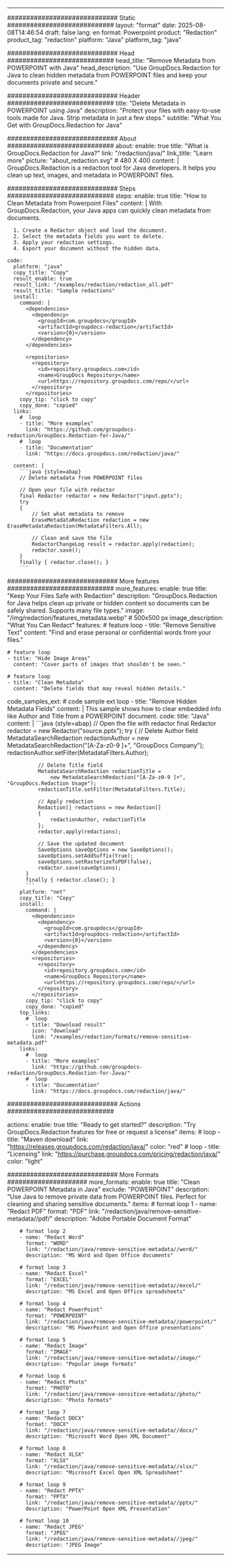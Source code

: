 
---
############################# Static ############################
layout: "format"
date:  2025-08-08T14:46:54
draft: false
lang: en
format: Powerpoint
product: "Redaction"
product_tag: "redaction"
platform: "Java"
platform_tag: "java"

############################# Head ############################
head_title: "Remove Metadata from POWERPOINT with Java"
head_description: "Use GroupDocs.Redaction for Java to clean hidden metadata from POWERPOINT files and keep your documents private and secure."

############################# Header ############################
title: "Delete Metadata in POWERPOINT using Java" 
description: "Protect your files with easy-to-use tools made for Java. Strip metadata in just a few steps."
subtitle: "What You Get with GroupDocs.Redaction for Java" 

############################# About ############################
about:
    enable: true
    title: "What is GroupDocs.Redaction for Java?"
    link: "/redaction/java/"
    link_title: "Learn more"
    picture: "about_redaction.svg" # 480 X 400
    content: |
       GroupDocs.Redaction is a redaction tool for Java developers. It helps you clean up text, images, and metadata in POWERPOINT files.

############################# Steps ############################
steps:
    enable: true
    title: "How to Clean Metadata from Powerpoint Files"
    content: |
      With GroupDocs.Redaction, your Java apps can quickly clean metadata from documents.
      
      1. Create a Redactor object and load the document.
      2. Select the metadata fields you want to delete.
      3. Apply your redaction settings.
      4. Export your document without the hidden data.
   
    code:
      platform: "java"
      copy_title: "Copy"
      result_enable: true
      result_link: "/examples/redaction/redaction_all.pdf"
      result_title: "Sample redactions"
      install:
        command: |
          <dependencies>
            <dependency>
              <groupId>com.groupdocs</groupId>
              <artifactId>groupdocs-redaction</artifactId>
              <version>{0}</version>
            </dependency>
          </dependencies>

          <repositories>
            <repository>
              <id>repository.groupdocs.com</id>
              <name>GroupDocs Repository</name>
              <url>https://repository.groupdocs.com/repo/</url>
            </repository>
          </repositories>
        copy_tip: "click to copy"
        copy_done: "copied"
      links:
        #  loop
        - title: "More examples"
          link: "https://github.com/groupdocs-redaction/GroupDocs.Redaction-for-Java/"
        #  loop
        - title: "Documentation"
          link: "https://docs.groupdocs.com/redaction/java/"
          
      content: |
        ```java {style=abap}
        // Delete metadata from POWERPOINT files

        // Open your file with redactor
        final Redactor redactor = new Redactor("input.pptx");
        try
        {
            // Set what metadata to remove
            EraseMetadataRedaction redaction = new EraseMetadataRedaction(MetadataFilters.All);

            // Clean and save the file
            RedactorChangeLog result = redactor.apply(redaction);
            redactor.save();
        }
        finally { redactor.close(); }
        ```            


############################# More features ############################
more_features:
  enable: true
  title: "Keep Your Files Safe with Redaction"
  description: "GroupDocs.Redaction for Java helps clean up private or hidden content so documents can be safely shared. Supports many file types."
  image: "/img/redaction/features_metadata.webp" # 500x500 px
  image_description: "What You Can Redact"
  features:
    # feature loop
    - title: "Remove Sensitive Text"
      content: "Find and erase personal or confidential words from your files."

    # feature loop
    - title: "Hide Image Areas"
      content: "Cover parts of images that shouldn't be seen."

    # feature loop
    - title: "Clean Metadata"
      content: "Delete fields that may reveal hidden details."
      
  code_samples_ext:
    # code sample ext loop
    - title: "Remove Hidden Metadata Fields"
      content: |
        This sample shows how to clear embedded info like Author and Title from a POWERPOINT document.
      code:
        title: "Java"
        content: |
          ```java {style=abap}
          //  Open the file with redactor
          final Redactor redactor = new Redactor("source.pptx");
          try
          {
              // Delete Author field
              MetadataSearchRedaction redactionAuthor = 
                  new MetadataSearchRedaction("[A-Za-z0-9 ]+", "GroupDocs Company");
              redactionAuthor.setFilter(MetadataFilters.Author);

              // Delete Title field
              MetadataSearchRedaction redactionTitle = 
                  new MetadataSearchRedaction("[A-Za-z0-9 ]+", "GroupDocs.Redaction Usage");
              redactionTitle.setFilter(MetadataFilters.Title);

              // Apply redaction
              Redaction[] redactions = new Redaction[]
              {
                  redactionAuthor, redactionTitle
              };
              redactor.apply(redactions);

              // Save the updated document
              SaveOptions saveOptions = new SaveOptions();
              saveOptions.setAddSuffix(true);
              saveOptions.setRasterizeToPDF(false);
              redactor.save(saveOptions);
          }
          finally { redactor.close(); }
          ```
        platform: "net"
        copy_title: "Copy"
        install:
          command: |
            <dependencies>
              <dependency>
                <groupId>com.groupdocs</groupId>
                <artifactId>groupdocs-redaction</artifactId>
                <version>{0}</version>
              </dependency>
            </dependencies>
            <repositories>
              <repository>
                <id>repository.groupdocs.com</id>
                <name>GroupDocs Repository</name>
                <url>https://repository.groupdocs.com/repo/</url>
              </repository>
            </repositories>
          copy_tip: "click to copy"
          copy_done: "copied"
        top_links:
          #  loop
          - title: "Download result"
            icon: "download"
            link: "/examples/redaction/formats/remove-sensitive-metadata.pdf"
        links:
          #  loop
          - title: "More examples"
            link: "https://github.com/groupdocs-redaction/GroupDocs.Redaction-for-Java/"
          #  loop
          - title: "Documentation"
            link: "https://docs.groupdocs.com/redaction/java/"


############################# Actions ############################

actions:
  enable: true
  title: "Ready to get started?"
  description: "Try GroupDocs.Redaction features for free or request a license"
  items:
    #  loop
    - title: "Maven download"
      link: "https://releases.groupdocs.com/redaction/java/"
      color: "red"
        #  loop
    - title: "Licensing"
      link: "https://purchase.groupdocs.com/pricing/redaction/java/"
      color: "light"


############################# More Formats #####################
more_formats:
    enable: true
    title: "Clean POWERPOINT Metadata in Java"
    exclude: "POWERPOINT"
    description: "Use Java to remove private data from POWERPOINT files. Perfect for cleaning and sharing sensitive documents."
    items: 
        # format loop 1
        - name: "Redact PDF"
          format: "PDF"
          link: "/redaction/java/remove-sensitive-metadata//pdf/"
          description: "Adobe Portable Document Format"

        # format loop 2
        - name: "Redact Word"
          format: "WORD"
          link: "/redaction/java/remove-sensitive-metadata//word/"
          description: "MS Word and Open Office documents"
          
        # format loop 3
        - name: "Redact Excel"
          format: "EXCEL"
          link: "/redaction/java/remove-sensitive-metadata//excel/"
          description: "MS Excel and Open Office spreadsheets"

        # format loop 4
        - name: "Redact PowerPoint"
          format: "POWERPOINT"
          link: "/redaction/java/remove-sensitive-metadata//powerpoint/"
          description: "MS PowerPoint and Open Office presentations"

        # format loop 5
        - name: "Redact Image"
          format: "IMAGE"
          link: "/redaction/java/remove-sensitive-metadata//image/"
          description: "Popular image formats"

        # format loop 6
        - name: "Redact Photo"
          format: "PHOTO"
          link: "/redaction/java/remove-sensitive-metadata//photo/"
          description: "Photo formats"

        # format loop 7
        - name: "Redact DOCX"
          format: "DOCX"
          link: "/redaction/java/remove-sensitive-metadata//docx/"
          description: "Microsoft Word Open XML Document"
          
        # format loop 8
        - name: "Redact XLSX"
          format: "XLSX"
          link: "/redaction/java/remove-sensitive-metadata//xlsx/"
          description: "Microsoft Excel Open XML Spreadsheet"
          
        # format loop 9
        - name: "Redact PPTX"
          format: "PPTX"
          link: "/redaction/java/remove-sensitive-metadata//pptx/"
          description: "PowerPoint Open XML Presentation"

        # format loop 10
        - name: "Redact JPEG"
          format: "JPEG"
          link: "/redaction/java/remove-sensitive-metadata//jpeg/"
          description: "JPEG Image"


---